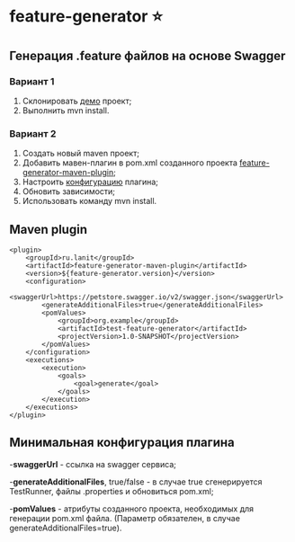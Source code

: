 # feature-generator :star:

## Генерация .feature файлов на основе Swagger

### Вариант 1
1. Склонировать [демо](https://github.com/tbogatyrev/test-feature-generator) проект;
2. Выполнить mvn install.

### Вариант 2
1. Создать новый maven проект;
2. Добавить мавен-плагин в pom.xml созданного проекта [feature-generator-maven-plugin](#plugin);
3. Настроить [конфигурацию](#plugin_config) плагина;
4. Обновить зависимости;
5. Использовать команду mvn install.

## Maven plugin <a name="plugin"></a>
```
<plugin>
	<groupId>ru.lanit</groupId>
	<artifactId>feature-generator-maven-plugin</artifactId>
	<version>${feature-generator.version}</version>
	<configuration>
		<swaggerUrl>https://petstore.swagger.io/v2/swagger.json</swaggerUrl>
		<generateAdditionalFiles>true</generateAdditionalFiles>
		<pomValues>
			<groupId>org.example</groupId>
			<artifactId>test-feature-generator</artifactId>
			<projectVersion>1.0-SNAPSHOT</projectVersion>
		</pomValues>
	</configuration>
	<executions>
		<execution>
			<goals>
				<goal>generate</goal>
			</goals>
		</execution>
	</executions>
</plugin>
```
## Минимальная конфигурация плагина <a name="plugin_config"></a>

-**swaggerUrl** - ссылка на swagger сервиса;<br><p>
-**generateAdditionalFiles**, true/false - в случае true сгенерируется TestRunner, файлы .properties и обновиться pom.xml;<br><p>
-**pomValues** - атрибуты созданного проекта, необходимых для генерации pom.xml файла. (Параметр обязателен, в случае generateAdditionalFiles=true).<br><p>
